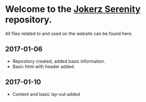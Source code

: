# Welcome to the [Jokerz Serenity](https://jokerzserenity.github.io) repository.
All files related to and used on the website can be found here.

## 2017-01-06
+ Repository created, added basic information.
+ Basic html with header added.

## 2017-01-10
+ Content and basic lay-out added